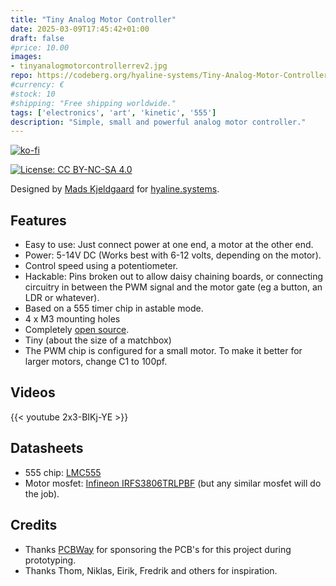 ```yaml
---
title: "Tiny Analog Motor Controller"
date: 2025-03-09T17:45:42+01:00
draft: false
#price: 10.00
images:
- tinyanalogmotorcontrollerrev2.jpg
repo: https://codeberg.org/hyaline-systems/Tiny-Analog-Motor-Controller
#currency: €
#stock: 10
#shipping: "Free shipping worldwide."
tags: ['electronics', 'art', 'kinetic', '555']
description: "Simple, small and powerful analog motor controller."
---
```


[![ko-fi](https://ko-fi.com/img/githubbutton_sm.svg)](https://ko-fi.com/X8X6RXV10)

[![License: CC BY-NC-SA 4.0](https://img.shields.io/badge/License-CC_BY--NC--SA_4.0-lightgrey.svg)](https://creativecommons.org/licenses/by-nc-sa/4.0/)

Designed by [Mads Kjeldgaard](https://madskjeldgaard.dk) for [hyaline.systems](https://hyaline.systems).

## Features

- Easy to use: Just connect power at one end, a motor at the other end.
- Power: 5-14V DC (Works best with 6-12 volts, depending on the motor). 
- Control speed using a potentiometer.
- Hackable: Pins broken out to allow daisy chaining boards, or connecting circuitry in between the PWM signal and the motor gate (eg a button, an LDR or whatever).
- Based on a 555 timer chip in astable mode.
- 4 x M3 mounting holes
- Completely [open source](https://codeberg.org/hyaline-systems/Tiny-Analog-Motor-Controller).
- Tiny (about the size of a matchbox)
- The PWM chip is configured for a small motor. To make it better for larger motors, change C1 to 100pf. 

## Videos

{{< youtube 2x3-BIKj-YE >}}

## Datasheets

- 555 chip: [LMC555](https://www.ti.com/lit/ds/symlink/lmc555.pdf)
- Motor mosfet: [Infineon IRFS3806TRLPBF](https://eu.mouser.com/datasheet/2/196/Infineon_IRFS3806_DataSheet_v01_01_EN-3363385.pdf) (but any similar mosfet will do the job).

## Credits

- Thanks [PCBWay](https://pcbway.com/) for sponsoring the PCB's for this project during prototyping.
- Thanks Thom, Niklas, Eirik, Fredrik and others for inspiration.

